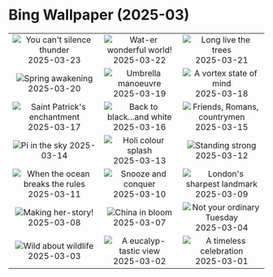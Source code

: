 # Bing Wallpaper (2025-03)

|  |  |  |
|:---:|:---:|:---:|
| ![](https://www.bing.com/th?id=OHR.NebraskaStorm_EN-GB4330008569_400x240.jpg "You can't silence thunder") 2025-03-23 | ![](https://www.bing.com/th?id=OHR.CenoteLilies_EN-GB4191838307_400x240.jpg "Wat-er wonderful world!") 2025-03-22 | ![](https://www.bing.com/th?id=OHR.DanumValley_EN-GB4005789284_400x240.jpg "Long live the trees") 2025-03-21 |
| ![](https://www.bing.com/th?id=OHR.SpringDaffodils_EN-GB3144315096_400x240.jpg "Spring awakening") 2025-03-20 | ![](https://www.bing.com/th?id=OHR.BlackHeron_EN-GB3002716071_400x240.jpg "Umbrella manoeuvre") 2025-03-19 | ![](https://www.bing.com/th?id=OHR.SedonaSpring_EN-GB2852810114_400x240.jpg "A vortex state of mind") 2025-03-18 |
| ![](https://www.bing.com/th?id=OHR.BeckettBridge_EN-GB2641883580_400x240.jpg "Saint Patrick's enchantment") 2025-03-17 | ![](https://www.bing.com/th?id=OHR.PandaSnow_EN-GB2411862375_400x240.jpg "Back to black...and white") 2025-03-16 | ![](https://www.bing.com/th?id=OHR.ForumRomanum_EN-GB3747926761_400x240.jpg "Friends, Romans, countrymen") 2025-03-15 |
| ![](https://www.bing.com/th?id=OHR.BasqueDolmen_EN-GB2189832080_400x240.jpg "Pi in the sky") 2025-03-14 | ![](https://www.bing.com/th?id=OHR.HoliColors_EN-GB1907650380_400x240.jpg "Holi colour splash") 2025-03-13 | ![](https://www.bing.com/th?id=OHR.ChateauLoire_EN-GB1678598719_400x240.jpg "Standing strong") 2025-03-12 |
| ![](https://www.bing.com/th?id=OHR.NusaPenida_EN-GB1392461130_400x240.jpg "When the ocean breaks the rules") 2025-03-11 | ![](https://www.bing.com/th?id=OHR.NappingLion_EN-GB1135783379_400x240.jpg "Snooze and conquer") 2025-03-10 | ![](https://www.bing.com/th?id=OHR.ShardLondon2025_EN-GB0574444826_400x240.jpg "London's sharpest landmark") 2025-03-09 |
| ![](https://www.bing.com/th?id=OHR.FearlessWomen_EN-GB0884411482_400x240.jpg "Making her-story!") 2025-03-08 | ![](https://www.bing.com/th?id=OHR.PlumBlossom_EN-GB0729185335_400x240.jpg "China in bloom") 2025-03-07 | ![](https://www.bing.com/th?id=OHR.MardiGrasJackson_EN-GB2810612583_400x240.jpg "Not your ordinary Tuesday") 2025-03-04 |
| ![](https://www.bing.com/th?id=OHR.HornbillPair_EN-GB2589125332_400x240.jpg "Wild about wildlife") 2025-03-03 | ![](https://www.bing.com/th?id=OHR.EucalyptusForest_EN-GB2410685823_400x240.jpg "A eucalyp-tastic view") 2025-03-02 | ![](https://www.bing.com/th?id=OHR.DavidsCathedralGB_EN-GB8444575423_400x240.jpg "A timeless celebration") 2025-03-01 |
